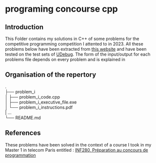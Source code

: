 # programing concourse cpp

## Introduction
This Folder contains my solutions in C++ of some problems for the competitive programming competition I attented to in 2023. All these problems below have been extracted from [this website](https://vjudge.net/contest/558801#rank) and have been tested on the test sets of [UDebug](https://www.udebug.com/). 
The form of the input/output for each problems file depends on every problem and is explained in 

## Organisation of the repertory
.<br />
├── problem_i<br />
│   ├── problem_i_code.cpp<br />
│   ├── problem_i_executive_file.exe<br />
│   └── problem_i_instructions.pdf<br />
|   ...<br />
└── README.md<br />

## References
These problems have been solved in the context of a course I took in my Master 1 in telecom Paris entitled : [INF280, Préparation au concours de programmation](https://synapses.telecom-paris.fr/catalogue/2022-2023/ue/2128/INF280-preparation-aux-concours-de-programmation-programming-contest-training?from=D1)

